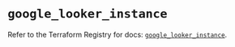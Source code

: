 # `google_looker_instance`

Refer to the Terraform Registry for docs: [`google_looker_instance`](https://registry.terraform.io/providers/hashicorp/google/6.47.0/docs/resources/looker_instance).
